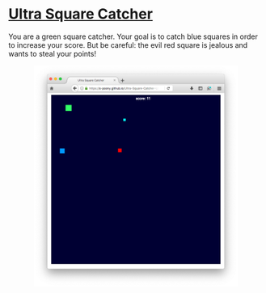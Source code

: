 # [Ultra Square Catcher](https://s-poony.github.io/Ultra-Square-Catcher-USC-/jeuvideo.html)

You are a green square catcher. Your goal is to catch blue squares in order to increase your score. But be careful: the evil red square is jealous and wants to steal your points!

<p align="center">
  <img src="./img/screenshot.png" alt="A screenshot of Ultra Square Catcher" width="80%">
</p>
